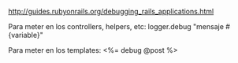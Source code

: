 http://guides.rubyonrails.org/debugging_rails_applications.html

Para meter en los controllers, helpers, etc:
logger.debug "mensaje #{variable}"

Para meter en los templates:
<%= debug @post %>
